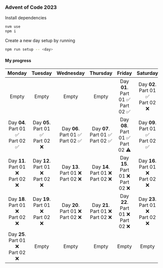 ### Advent of Code 2023

Install dependencies

```bash
nvm use
npm i
```

Create a new day setup by running

```bash
npm run setup -- <day>
```

#### My progress

|                   Monday                    |                   Tuesday                   |                  Wednesday                  |                  Thursday                   |                    Friday                     |                  Saturday                   |                   Sunday                    |
|:-------------------------------------------:|:-------------------------------------------:|:-------------------------------------------:|:-------------------------------------------:|:---------------------------------------------:|:-------------------------------------------:|:-------------------------------------------:|
|                    Empty                    |                    Empty                    |                    Empty                    |                    Empty                    |  Day **01**. <br/> Part 01 ✅ <br/> Part 02 ✅  | Day **02**. <br/> Part 01 ✅ <br/> Part 02 ❌ | Day **03**. <br/> Part 01 ✅ <br/> Part 02 ❌ |
| Day **04**. <br/> Part 01 ✅ <br/> Part 02 ✅ | Day **05**. <br/> Part 01 ✅ <br/> Part 02 ❌ | Day **06**. <br/> Part 01 ✅ <br/> Part 02 ✅ | Day **07**. <br/> Part 01 ✅ <br/> Part 02 ✅ | Day **08**. <br/> Part 01 ✅ <br/> Part 02  ⚠️ | Day **09**. <br/> Part 01 ✅ <br/> Part 02 ✅ | Day **10**. <br/> Part 01 ❌ <br/> Part 02 ❌ |
| Day **11**. <br/> Part 01 ❌ <br/> Part 02 ❌ | Day **12**. <br/> Part 01 ❌ <br/> Part 02 ❌ | Day **13**. <br/> Part 01 ❌ <br/> Part 02 ❌ | Day **14**. <br/> Part 01 ❌ <br/> Part 02 ❌ |  Day **15**. <br/> Part 01 ❌ <br/> Part 02 ❌  | Day **16**. <br/> Part 01 ❌ <br/> Part 02 ❌ | Day **17**. <br/> Part 01 ❌ <br/> Part 02 ❌ |
| Day **18**. <br/> Part 01 ❌ <br/> Part 02 ❌ | Day **19**. <br/> Part 01 ❌ <br/> Part 02 ❌ | Day **20**. <br/> Part 01 ❌ <br/> Part 02 ❌ | Day **21**. <br/> Part 01 ❌ <br/> Part 02 ❌ |  Day **22**. <br/> Part 01 ❌ <br/> Part 02 ❌  | Day **23**. <br/> Part 01 ❌ <br/> Part 02 ❌ | Day **24**. <br/> Part 01 ❌ <br/> Part 02 ❌ |
| Day **25**. <br/> Part 01 ❌ <br/> Part 02 ❌ |                    Empty                    |                    Empty                    |                    Empty                    |                     Empty                     |                    Empty                    |                    Empty                    |


